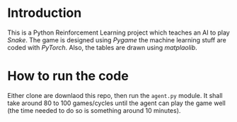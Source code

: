 # Introduction
 This is a Python Reinforcement Learning project which teaches an AI to play *Snake*. The game is designed using *Pygame* the machine learning stuff are coded with *PyTorch*. Also, the tables are drawn using *matplaolib*.
 # How to run the code
 Either clone are downlaod this repo, then run the `agent.py` module. It shall take around 80 to 100 games/cycles until the agent can play the game well (the time needed to do so is something around 10 minutes).
